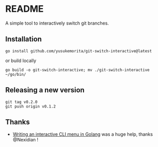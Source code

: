 # README

A simple tool to interactively switch git branches.

## Installation

```
go install github.com/yusukemorita/git-switch-interactive@latest
```

or build locally

```
go build -o git-switch-interactive; mv ./git-switch-interactive ~/go/bin/
```

## Releasing a new version

```
git tag v0.2.0
git push origin v0.1.2
```

## Thanks

- [Writing an interactive CLI menu in Golang](https://medium.com/@nexidian/writing-an-interactive-cli-menu-in-golang-d6438b175fb6) was a huge help, thanks @Nexidian !
